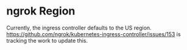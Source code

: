 # ngrok Region

Currently, the ingress controller defaults to the US region. https://github.com/ngrok/kubernetes-ingress-controller/issues/153 is tracking the work to update this.
